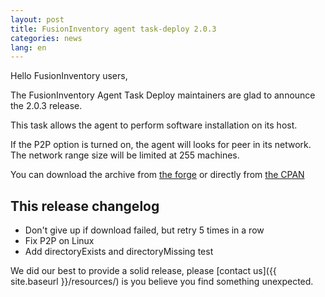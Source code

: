 ```yaml
---
layout: post
title: FusionInventory agent task-deploy 2.0.3
categories: news
lang: en
---
```


Hello FusionInventory users,

The FusionInventory Agent Task Deploy maintainers are glad to announce the 2.0.3 release.

This task allows the agent to perform software installation on its host.

If the P2P option is turned on, the agent will looks for peer in its network. The network range size will be limited at 255 machines.

You can download the archive from [the forge](http://forge.fusioninventory.org/attachments/download/725/FusionInventory-Agent-Task-Deploy-2.0.3.tar.gz)
or directly from [the CPAN](https://metacpan.org/release/FusionInventory-Agent-Task-Deploy)

## This release changelog

* Don't give up if download failed, but retry 5 times in a row
* Fix P2P on Linux
* Add directoryExists and directoryMissing test


We did our best to provide a solid release, please [contact us]({{ site.baseurl }}/resources/) is you believe you find something unexpected.
